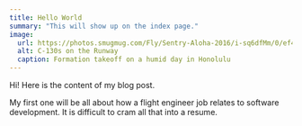 ```yaml
---
title: Hello World
summary: "This will show up on the index page."
image: 
  url: https://photos.smugmug.com/Fly/Sentry-Aloha-2016/i-sq6dfMm/0/ef4c50da/XL/RAB_20160826_0509-XL.jpg
  alt: C-130s on the Runway
  caption: Formation takeoff on a humid day in Honolulu
---
```


Hi! Here is the content of my blog post. 

My first one will be all about how a flight engineer job relates to software development. It is
difficult to cram all that into a resume. 
